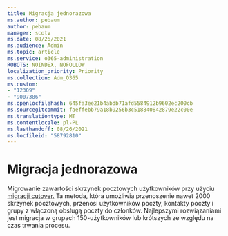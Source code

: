 ```yaml
---
title: Migracja jednorazowa
ms.author: pebaum
author: pebaum
manager: scotv
ms.date: 08/26/2021
ms.audience: Admin
ms.topic: article
ms.service: o365-administration
ROBOTS: NOINDEX, NOFOLLOW
localization_priority: Priority
ms.collection: Adm_O365
ms.custom:
- "12309"
- "9007386"
ms.openlocfilehash: 645fa3ee21b4abdb71afd5584912b9602ec200cb
ms.sourcegitcommit: faeffebb79a18b9256b3c518840842879e22c00e
ms.translationtype: MT
ms.contentlocale: pl-PL
ms.lasthandoff: 08/26/2021
ms.locfileid: "58792810"
---
```

# <a name="cutover-migration"></a>Migracja jednorazowa

Migrowanie zawartości skrzynek pocztowych użytkowników przy użyciu [migracji cutover.](https://admin.microsoft.com/adminportal/home#/cutoverwizard) Ta metoda, która umożliwia przenoszenie nawet 2000 skrzynek pocztowych, przenosi użytkowników poczty, kontakty poczty i grupy z włączoną obsługą poczty do członków. Najlepszymi rozwiązaniami jest migracja w grupach 150-użytkowników lub krótszych ze względu na czas trwania procesu.